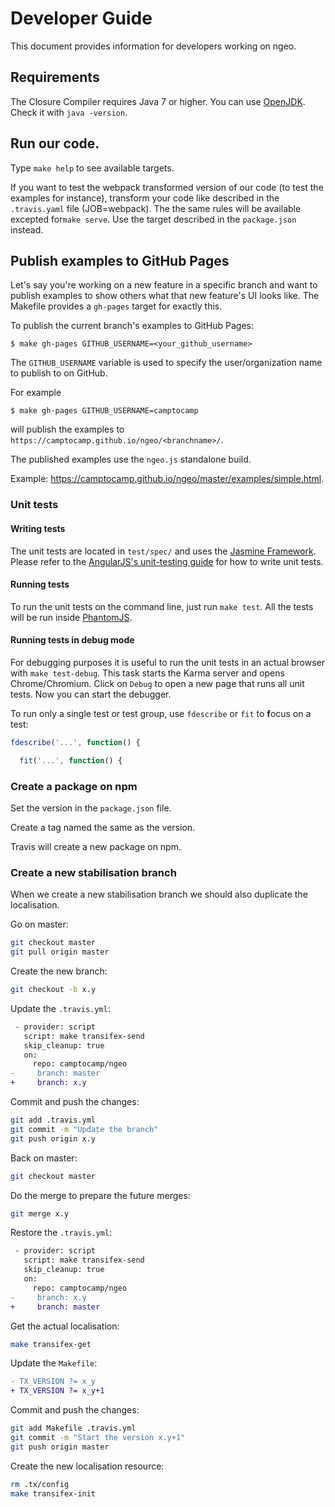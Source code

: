 # Developer Guide

This document provides information for developers working on ngeo.

## Requirements

The Closure Compiler requires Java 7 or higher. You can use [OpenJDK](http://openjdk.java.net/install/).
Check it with `java -version`.

## Run our code.

Type `make help` to see available targets.

If you want to test the webpack transformed version of our code (to test the examples for instance),
transform your code like described in the `.travis.yaml` file (JOB=webpack). The the same rules will be
available excepted for`make serve`. Use the target described in the `package.json` instead.

## Publish examples to GitHub Pages

Let's say you're working on a new feature in a specific branch and want to
publish examples to show others what that new feature's UI looks like. The
Makefile provides a `gh-pages` target for exactly this.

To publish the current branch's examples to GitHub Pages:

```shell
$ make gh-pages GITHUB_USERNAME=<your_github_username>
```

The `GITHUB_USERNAME` variable is used to specify the user/organization name to
publish to on GitHub.

For example

```shell
$ make gh-pages GITHUB_USERNAME=camptocamp
```

will publish the examples to `https://camptocamp.github.io/ngeo/<branchname>/`.

The published examples use the `ngeo.js` standalone build.

Example: https://camptocamp.github.io/ngeo/master/examples/simple.html.

### Unit tests

#### Writing tests

The unit tests are located in `test/spec/` and uses the [Jasmine Framework](http://jasmine.github.io/1.3/introduction.html).
Please refer to the [AngularJS's unit-testing guide](https://docs.angularjs.org/guide/unit-testing) for
how to write unit tests.

#### Running tests

To run the unit tests on the command line, just run `make test`. All the tests will be
run inside [PhantomJS](http://phantomjs.org/).

#### Running tests in debug mode

For debugging purposes it is useful to run the unit tests in an actual browser with
`make test-debug`. This task starts the Karma server and opens Chrome/Chromium. Click on
`Debug` to open a new page that runs all unit tests. Now you can start the debugger.

To run only a single test or test group, use `fdescribe` or `fit` to **f**ocus
on a test:

```javascript
fdescribe('...', function() {

  fit('...', function() {
```

### Create a package on npm

Set the version in the `package.json` file.

Create a tag named the same as the version.

Travis will create a new package on npm.

### Create a new stabilisation branch

When we create a new stabilisation branch we should also duplicate the localisation.

Go on master:
```bash
git checkout master
git pull origin master
```

Create the new branch:
```bash
git checkout -b x.y
```

Update the `.travis.yml`:
```diff
 - provider: script
   script: make transifex-send
   skip_cleanup: true
   on:
     repo: camptocamp/ngeo
-     branch: master
+     branch: x.y
```

Commit and push the changes:
```bash
git add .travis.yml
git commit -m "Update the branch"
git push origin x.y
```

Back on master:
```bash
git checkout master
```

Do the merge to prepare the future merges:
```bash
git merge x.y
```

Restore the `.travis.yml`:
```diff
 - provider: script
   script: make transifex-send
   skip_cleanup: true
   on:
     repo: camptocamp/ngeo
-     branch: x.y
+     branch: master
```

Get the actual localisation:
```bash
make transifex-get
```

Update the `Makefile`:
```diff
- TX_VERSION ?= x_y
+ TX_VERSION ?= x_y+1
```

Commit and push the changes:
```bash
git add Makefile .travis.yml
git commit -m "Start the version x.y+1"
git push origin master
```

Create the new localisation resource:
```bash
rm .tx/config
make transifex-init
```

